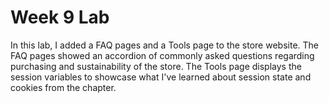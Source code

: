 # Week 9 Lab
In this lab, I added a FAQ pages and a Tools page to the store website. The FAQ pages showed an accordion of commonly asked questions regarding purchasing and sustainability of the store. The Tools page displays the session variables to showcase what I've learned about session state and cookies from the chapter. 
